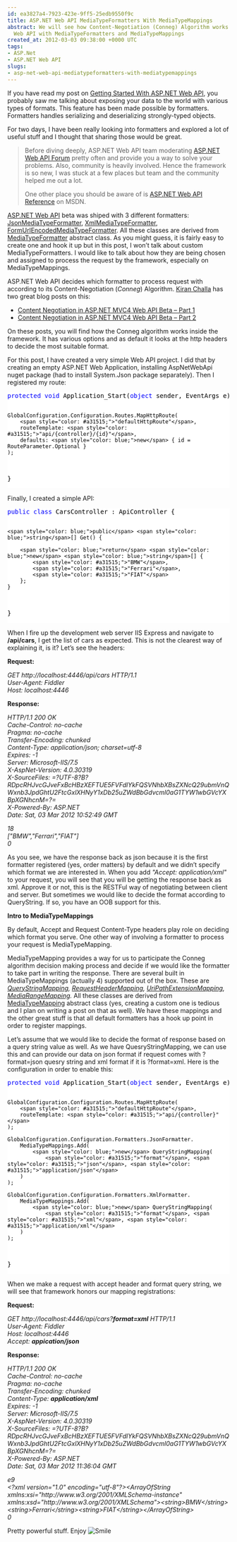 ```yaml
---
id: ea3827a4-7923-423e-9ff5-25edb9550f9c
title: ASP.NET Web API MediaTypeFormatters With MediaTypeMappings
abstract: We will see how Content-Negotiation (Conneg) Algorithm works on ASP.NET
  Web API with MediaTypeFormatters and MediaTypeMappings
created_at: 2012-03-03 09:38:00 +0000 UTC
tags:
- ASP.Net
- ASP.NET Web API
slugs:
- asp-net-web-api-mediatypeformatters-with-mediatypemappings
---
```


<p>If you have read my post on <a title="https://www.tugberkugurlu.com/archive/getting-started-with-asp-net-web-api-tutorials-videos-samples" href="https://www.tugberkugurlu.com/archive/getting-started-with-asp-net-web-api-tutorials-videos-samples" target="_blank">Getting Started With ASP.NET Web API</a>, you probably saw me talking about exposing your data to the world with various types of formats. This feature has been made possible by formatters. Formatters handles serializing and deserializing strongly-typed objects.</p>
<p>For two days, I have been really looking into formatters and explored a lot of useful stuff and I thought that sharing those would be great.</p>
<blockquote>
<p>Before diving deeply, ASP.NET Web API team moderating <a title="http://forums.asp.net/1246.aspx/1?Web+API" href="http://forums.asp.net/1246.aspx/1?Web+API" target="_blank">ASP.NET Web API Forum</a> pretty often and provide you a way to solve your problems. Also, community is heavily involved. Hence the framework is so new, I was stuck at a few places but team and the community helped me out a lot.</p>
<p>One other place you should be aware of is <a title="http://msdn.microsoft.com/en-us/library/hh849329(v=vs.108).aspx" href="http://msdn.microsoft.com/en-us/library/hh849329(v=vs.108).aspx" target="_blank">ASP.NET Web API Reference</a> on MSDN.</p>
</blockquote>
<p><a title="http://asp.net" href="http://asp.net" target="_blank">ASP.NET Web API</a>&nbsp;beta was shiped with 3 different formatters: <a title="http://msdn.microsoft.com/en-us/library/system.net.http.formatting.jsonmediatypeformatter(v=vs.108).aspx" href="http://msdn.microsoft.com/en-us/library/system.net.http.formatting.jsonmediatypeformatter(v=vs.108).aspx" target="_blank">JsonMediaTypeFormatter</a>, <a title="http://msdn.microsoft.com/en-us/library/system.net.http.formatting.xmlmediatypeformatter(v=vs.108).aspx" href="http://msdn.microsoft.com/en-us/library/system.net.http.formatting.xmlmediatypeformatter(v=vs.108).aspx" target="_blank">XmlMediaTypeFormatter</a>, <a title="http://msdn.microsoft.com/en-us/library/system.net.http.formatting.formurlencodedmediatypeformatter(v=vs.108).aspx" href="http://msdn.microsoft.com/en-us/library/system.net.http.formatting.formurlencodedmediatypeformatter(v=vs.108).aspx" target="_blank">FormUrlEncodedMediaTypeFormatter</a>. All these classes are derived from <a title="http://msdn.microsoft.com/en-us/library/system.net.http.formatting.mediatypeformatter(v=vs.108).aspx" href="http://msdn.microsoft.com/en-us/library/system.net.http.formatting.mediatypeformatter(v=vs.108).aspx" target="_blank">MediaTypeFormatter</a> abstract class. As you might guess, it is fairly easy to create one and hook it up but in this post, I won&rsquo;t talk about custom MediaTypeFormatters. I would like to talk about how they are being chosen and assigned to process the request by the framework, especially on MediaTypeMappings.</p>
<p>ASP.NET Web API decides which formatter to process request with according to its Content-Negotiation (<em>Conneg</em>) Algorithm. <a title="http://blogs.msdn.com/b/kiranchalla/" href="http://blogs.msdn.com/b/kiranchalla/" target="_blank">Kiran Challa</a> has two great blog posts on this:</p>
<ul>
<li><a title="http://blogs.msdn.com/b/kiranchalla/archive/2012/02/25/content-negotiation-in-asp-net-mvc4-web-api-beta-part-1.aspx" href="http://blogs.msdn.com/b/kiranchalla/archive/2012/02/25/content-negotiation-in-asp-net-mvc4-web-api-beta-part-1.aspx" target="_blank">Content Negotiation in ASP.NET MVC4 Web API Beta &ndash; Part 1</a></li>
<li><a title="http://blogs.msdn.com/b/kiranchalla/archive/2012/02/27/content-negotiation-in-asp-net-mvc4-web-api-beta-part-2.aspx" href="http://blogs.msdn.com/b/kiranchalla/archive/2012/02/27/content-negotiation-in-asp-net-mvc4-web-api-beta-part-2.aspx" target="_blank">Content Negotiation in ASP.NET MVC4 Web API Beta &ndash; Part 2</a></li>
</ul>
<p>On these posts, you will find how the Conneg algorithm works inside the framework. It has various options and as default it looks at the http headers to decide the most suitable format.</p>
<p>For this post, I have created a very simple Web API project. I did that by creating an empty ASP.NET Web Application, installing AspNetWebApi nuget package (had to install System.Json package separately). Then I registered my route:</p>
<div class="code-wrapper border-shadow-1">
<div style="background-color: white; color: black;">
<pre><span style="color: blue;">protected</span> <span style="color: blue;">void</span> Application_Start(<span style="color: blue;">object</span> sender, EventArgs e) {

    GlobalConfiguration.Configuration.Routes.MapHttpRoute(
        <span style="color: #a31515;">"defaultHttpRoute"</span>,
        routeTemplate: <span style="color: #a31515;">"api/{controller}/{id}"</span>,
        defaults: <span style="color: blue;">new</span> { id = RouteParameter.Optional }
    );
}</pre>
</div>
</div>
<p>Finally, I created a simple API:</p>
<div class="code-wrapper border-shadow-1">
<div style="background-color: white; color: black;">
<pre><span style="color: blue;">public</span> <span style="color: blue;">class</span> CarsController : ApiController {

    <span style="color: blue;">public</span> <span style="color: blue;">string</span>[] Get() {

        <span style="color: blue;">return</span> <span style="color: blue;">new</span> <span style="color: blue;">string</span>[] { 
            <span style="color: #a31515;">"BMW"</span>,
            <span style="color: #a31515;">"Ferrari"</span>,
            <span style="color: #a31515;">"FIAT"</span>
        };
    }
}</pre>
</div>
</div>
<p>When I fire up the development web server IIS Express and navigate to <strong>/api/cars</strong>, I get the list of cars as expected. This is not the clearest way of explaining it, is it? Let&rsquo;s see the headers:</p>
<p><strong>Request:</strong></p>
<p><em>GET http://localhost:4446/api/cars HTTP/1.1<br />User-Agent: Fiddler<br />Host: localhost:4446</em></p>
<p><strong>Response:</strong></p>
<p><em>HTTP/1.1 200 OK<br />Cache-Control: no-cache<br />Pragma: no-cache<br />Transfer-Encoding: chunked<br />Content-Type: application/json; charset=utf-8<br />Expires: -1<br />Server: Microsoft-IIS/7.5<br />X-AspNet-Version: 4.0.30319<br />X-SourceFiles: =?UTF-8?B?RDpcRHJvcGJveFxBcHBzXEFTUE5FVFdlYkFQSVNhbXBsZXNcQ29ubmVnQWxnb3JpdGhtU2FtcGxlXHNyY1xDb25uZWdBbGdvcml0aG1TYW1wbGVcYXBpXGNhcnM=?=<br />X-Powered-By: ASP.NET<br />Date: Sat, 03 Mar 2012 10:52:49 GMT</em></p>
<p><em>18<br />["BMW","Ferrari","FIAT"]<br />0</em></p>
<p>As you see, we have the response back as json because it is the first formatter registered (yes, order matters) by default and we didn&rsquo;t specify which format we are interested in. When you add <em>"Accept: application/xml"</em> to your request, you will see that you will be getting the response back as xml. Approve it or not, this is the RESTFul way of negotiating between client and server. But sometimes we would like to decide the format according to QueryString. If so, you have an OOB support for this.</p>
<p><strong>Intro to MediaTypeMappings</strong></p>
<p>By default, Accept and Request Content-Type headers play role on deciding which format you serve. One other way of involving a formatter to process your request is MediaTypeMapping.</p>
<p>MediaTypeMapping provides a way for us to participate the Conneg algorithm decision making process and decide if we would like the formatter to take part in writing the response. There are several built in MediaTypeMappings (actually 4) supported out of the box. These are <a title="http://msdn.microsoft.com/en-us/library/system.net.http.formatting.querystringmapping(v=vs.108).aspx" href="http://msdn.microsoft.com/en-us/library/system.net.http.formatting.querystringmapping(v=vs.108).aspx" target="_blank"><em>QueryStringMapping</em></a><em>, </em><a title="http://msdn.microsoft.com/en-us/library/system.net.http.formatting.requestheadermapping(v=vs.108).aspx" href="http://msdn.microsoft.com/en-us/library/system.net.http.formatting.requestheadermapping(v=vs.108).aspx" target="_blank"><em>RequestHeaderMapping</em></a><em>, </em><a title="http://msdn.microsoft.com/en-us/library/system.net.http.formatting.uripathextensionmapping(v=vs.108).aspx" href="http://msdn.microsoft.com/en-us/library/system.net.http.formatting.uripathextensionmapping(v=vs.108).aspx" target="_blank"><em>UriPathExtensionMapping</em></a><em>, </em><a title="http://msdn.microsoft.com/en-us/library/system.net.http.formatting.mediarangemapping(v=vs.108).aspx" href="http://msdn.microsoft.com/en-us/library/system.net.http.formatting.mediarangemapping(v=vs.108).aspx" target="_blank"><em>MediaRangeMapping</em></a><em>. </em>All these classes are derived from <a title="http://msdn.microsoft.com/en-us/library/system.net.http.formatting.mediatypemapping(v=vs.108).aspx" href="http://msdn.microsoft.com/en-us/library/system.net.http.formatting.mediatypemapping(v=vs.108).aspx" target="_blank">MediaTypeMapping</a> abstract class (yes, creating a custom one is tedious and I plan on writing a post on that as well).<em>&nbsp;</em>We have these mappings and the other great stuff is that all default formatters has a hook up point in order to register mappings.</p>
<p>Let&rsquo;s assume that we would like to decide the format of response based on a query string value as well. As we have QuesryStringMapping, we can use this and can provide our data on json format if request comes with ?format=json quesry string and xml format if it is ?format=xml. Here is the configuration in order to enable this:</p>
<div class="code-wrapper border-shadow-1">
<div style="background-color: white; color: black;">
<pre><span style="color: blue;">protected</span> <span style="color: blue;">void</span> Application_Start(<span style="color: blue;">object</span> sender, EventArgs e) {

    GlobalConfiguration.Configuration.Routes.MapHttpRoute(
        <span style="color: #a31515;">"defaultHttpRoute"</span>,
        routeTemplate: <span style="color: #a31515;">"api/{controller}"</span>
    );

    GlobalConfiguration.Configuration.Formatters.JsonFormatter.
        MediaTypeMappings.Add(
            <span style="color: blue;">new</span> QueryStringMapping(
                <span style="color: #a31515;">"format"</span>, <span style="color: #a31515;">"json"</span>, <span style="color: #a31515;">"application/json"</span>
        )
    );

    GlobalConfiguration.Configuration.Formatters.XmlFormatter.
        MediaTypeMappings.Add(
            <span style="color: blue;">new</span> QueryStringMapping(
                <span style="color: #a31515;">"format"</span>, <span style="color: #a31515;">"xml"</span>, <span style="color: #a31515;">"application/xml"</span>
        )
    );
}</pre>
</div>
</div>
<p>When we make a request with accept header and format query string, we will see that framework honors our mapping registrations:</p>
<p><strong>Request:</strong></p>
<p><em>GET http://localhost:4446/api/cars?<strong>format=xml</strong> HTTP/1.1<br />User-Agent: Fiddler<br />Host: localhost:4446<br />Accept: <strong>appication/json</strong></em></p>
<p><strong>Response:</strong></p>
<p><em>HTTP/1.1 200 OK<br />Cache-Control: no-cache<br />Pragma: no-cache<br />Transfer-Encoding: chunked<br />Content-Type: </em><em><strong>application/xml<br /></strong>Expires: -1<br />Server: Microsoft-IIS/7.5<br />X-AspNet-Version: 4.0.30319<br />X-SourceFiles: =?UTF-8?B?RDpcRHJvcGJveFxBcHBzXEFTUE5FVFdlYkFQSVNhbXBsZXNcQ29ubmVnQWxnb3JpdGhtU2FtcGxlXHNyY1xDb25uZWdBbGdvcml0aG1TYW1wbGVcYXBpXGNhcnM=?=<br />X-Powered-By: ASP.NET<br />Date: Sat, 03 Mar 2012 11:36:04 GMT</em></p>
<p><em>e9<br />&lt;?xml version="1.0" encoding="utf-8"?&gt;&lt;ArrayOfString xmlns:xsi="http://www.w3.org/2001/XMLSchema-instance" xmlns:xsd="http://www.w3.org/2001/XMLSchema"&gt;&lt;string&gt;BMW&lt;/string&gt;&lt;string&gt;Ferrari&lt;/string&gt;&lt;string&gt;FIAT&lt;/string&gt;&lt;/ArrayOfString&gt;<br />0<br /></em></p>
<p>Pretty powerful stuff. Enjoy <img style="border-style: none;" class="wlEmoticon wlEmoticon-smile" alt="Smile" src="https://www.tugberkugurlu.com/Content/Images/UploadedByAuthors/wlw/6ff79dbb50c1_A02A/wlEmoticon-smile.png" /></p>